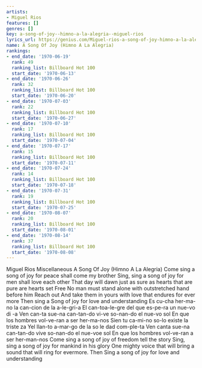 ```yaml
---
artists:
- Miguel Rios
features: []
genres: []
key: a-song-of-joy--himno-a-la-alegria--miguel-rios
lyrics_url: https://genius.com/Miguel-rios-a-song-of-joy-himno-a-la-alegria-lyrics
name: A Song Of Joy (Himno A La Alegria)
rankings:
- end_date: '1970-06-19'
  rank: 49
  ranking_list: Billboard Hot 100
  start_date: '1970-06-13'
- end_date: '1970-06-26'
  rank: 32
  ranking_list: Billboard Hot 100
  start_date: '1970-06-20'
- end_date: '1970-07-03'
  rank: 22
  ranking_list: Billboard Hot 100
  start_date: '1970-06-27'
- end_date: '1970-07-10'
  rank: 17
  ranking_list: Billboard Hot 100
  start_date: '1970-07-04'
- end_date: '1970-07-17'
  rank: 15
  ranking_list: Billboard Hot 100
  start_date: '1970-07-11'
- end_date: '1970-07-24'
  rank: 14
  ranking_list: Billboard Hot 100
  start_date: '1970-07-18'
- end_date: '1970-07-31'
  rank: 19
  ranking_list: Billboard Hot 100
  start_date: '1970-07-25'
- end_date: '1970-08-07'
  rank: 20
  ranking_list: Billboard Hot 100
  start_date: '1970-08-01'
- end_date: '1970-08-14'
  rank: 37
  ranking_list: Billboard Hot 100
  start_date: '1970-08-08'
---
```

Miguel Rios
Miscellaneous
A Song Of Joy (Himno A La Alegria)
Come sing a song of joy for peace shall come my brother
Sing, sing a song of joy for men shall love each other
That day will dawn just as sure as hearts that are pure are hearts set
Free No man must stand alone with outstretched hand before him Reach out
And take them in yours with love that endures for ever more Then sing a
Song of joy for love and understanding
Es cu-cha her-ma-no la can-cion de la a-le-gri-a
El can-toa-le-gre del que es-pe-ra un nue-vo di -a
Ven can-ta sue-na can-tan-do vi-ve so-nan-do el nue-vo sol
En que los hombres vol-ve-ran a ser her-ma-nos
Sien tu ca-mi-no so-lo existe la triste za
Yel llan-to a-mar-go de la so le dad com-ple-ta
Ven canta sue-na can-tan-do vive so-nan-do el nue-voe sol
En que los hombres vol-ve-ran a ser her-man-nos
Come sing a song of joy of freedom tell the story
Sing, sing a song of joy for mankind in his glory
One mighty voice that will bring a sound that will ring for evermore. Then
Sing a song of joy for love and understanding
